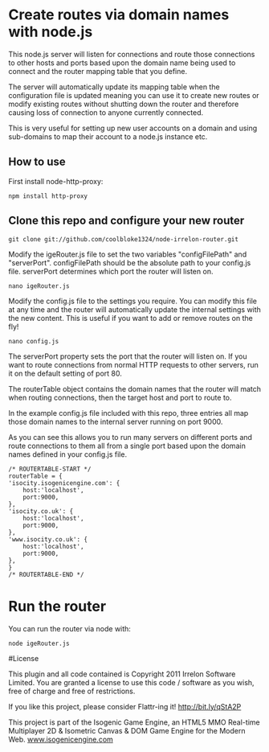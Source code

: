 # Create routes via domain names with node.js

This node.js server will listen for connections and route those connections to other hosts and ports based upon the domain name being used to connect and the router mapping table that you define.

The server will automatically update its mapping table when the configuration file is updated meaning you can use it to create new routes or modify existing routes without shutting down the router and therefore causing loss of connection to anyone currently connected.

This is very useful for setting up new user accounts on a domain and using sub-domains to map their account to a node.js instance etc.

## How to use

First install node-http-proxy:

    npm install http-proxy

## Clone this repo and configure your new router

    git clone git://github.com/coolbloke1324/node-irrelon-router.git

Modify the igeRouter.js file to set the two variables "configFilePath" and "serverPort". configFilePath should be the absolute path to your config.js file. serverPort determines which port the router will listen on.

    nano igeRouter.js

Modify the config.js file to the settings you require. You can modify this file at any time and the router will automatically update the internal settings with the new content. This is useful if you want to add or remove routes on the fly!

    nano config.js

The serverPort property sets the port that the router will listen on. If you want to route connections from normal HTTP requests to other servers, run it on the default setting of port 80.

The routerTable object contains the domain names that the router will match when routing connections, then the target host and port to route to.

In the example config.js file included with this repo, three entries all map those domain names to the internal server running on port 9000.

As you can see this allows you to run many servers on different ports and route connections to them all from a single port based upon the domain names defined in your config.js file.
    
    /* ROUTERTABLE-START */
    routerTable = {
	'isocity.isogenicengine.com': {
		host:'localhost',
		port:9000,
	},
	'isocity.co.uk': {
		host:'localhost',
		port:9000,
	},
	'www.isocity.co.uk': {
		host:'localhost',
		port:9000,
	},
    }
    /* ROUTERTABLE-END */

# Run the router

You can run the router via node with:

    node igeRouter.js

#License

This plugin and all code contained is Copyright 2011 Irrelon Software Limited. You are granted a license to use this code / software as you wish, free of charge and free of restrictions.

If you like this project, please consider Flattr-ing it! http://bit.ly/qStA2P

This project is part of the Isogenic Game Engine, an HTML5 MMO Real-time Multiplayer 2D & Isometric Canvas & DOM Game Engine for the Modern Web. www.isogenicengine.com
